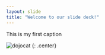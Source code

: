 ```yaml
---
layout: slide
title: "Welcome to our slide deck!"
---
```


This is my first caption

![dojocat](https://octodex.github.com/images/dojocat.jpg)
{: .center}

